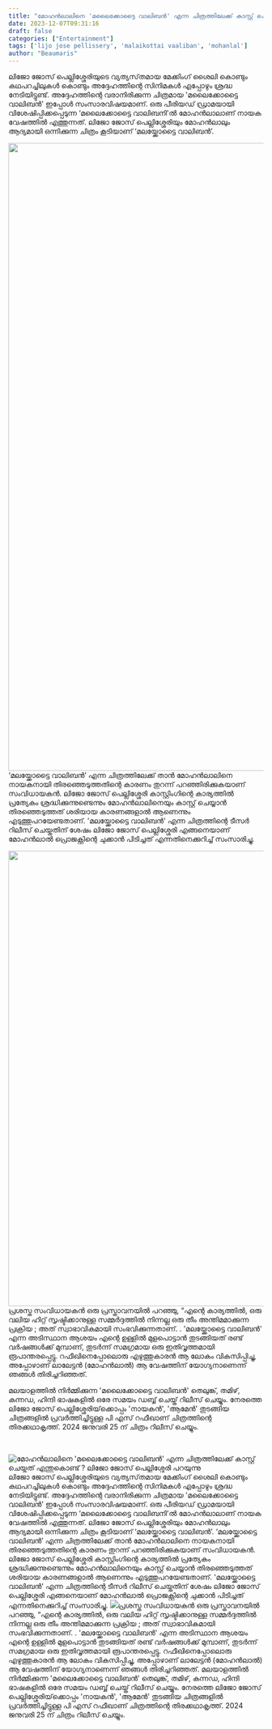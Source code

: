 ```yaml
---
title: "മോഹൻലാലിനെ 'മലൈക്കോട്ടൈ വാലിബൻ' എന്ന ചിത്രത്തിലേക്ക് കാസ്റ്റ് ചെയ്തത് എന്തുകൊണ്ട് ? ലിജോ ജോസ് പെല്ലിശ്ശേരി പറയുന്നു"
date: 2023-12-07T09:31:16
draft: false
categories: ["Entertainment"]
tags: ['lijo jose pellissery', 'malaikottai vaaliban', 'mohanlal']
author: "Beaumaris"
---
```


ലിജോ ജോസ് പെല്ലിശ്ശേരിയുടെ വ്യത്യസ്‌തമായ മേക്കിംഗ് ശൈലി കൊണ്ടും കഥപറച്ചിലുകൾ കൊണ്ടും അദ്ദേഹത്തിന്റെ സിനിമകൾ എപ്പോഴും ശ്രദ്ധ നേടിയിട്ടുണ്ട്. അദ്ദേഹത്തിന്റെ വരാനിരിക്കുന്ന ചിത്രമായ 'മലൈക്കോട്ടൈ വാലിബൻ' ഇപ്പോൾ സംസാരവിഷയമാണ്. ഒരു പീരിയഡ് ഡ്രാമയായി വിശേഷിപ്പിക്കപ്പെടുന്ന ‘മലൈക്കോട്ടൈ വാലിബനി'ൽ മോഹൻലാലാണ് നായക വേഷത്തിൽ എത്തുന്നത്. ലിജോ ജോസ് പെല്ലിശ്ശേരിയും മോഹൻലാലും ആദ്യമായി ഒന്നിക്കുന്ന ചിത്രം കൂടിയാണ് ‘മലയ്ക്കോട്ടൈ വാലിബൻ’.

<img class="size-full wp-image-433008 aligncenter" src="https://cdn.boolokam.com/articles/2023/12/wddddd.jpg" alt="" width="1082" height="1241" />‘മലയ്ക്കോട്ടൈ വാലിബൻ’ എന്ന ചിത്രത്തിലേക്ക് താൻ മോഹൻലാലിനെ നായകനായി തിരഞ്ഞെടുത്തതിന്റെ കാരണം തുറന്ന് പറഞ്ഞിരിക്കുകയാണ് സംവിധായകൻ. ലിജോ ജോസ് പെല്ലിശ്ശേരി കാസ്റ്റിംഗിന്റെ കാര്യത്തിൽ പ്രത്യേകം ശ്രദ്ധിക്കുന്നുണ്ടെന്നും മോഹൻലാലിനെയും കാസ്റ്റ് ചെയ്യാൻ തിരഞ്ഞെടുത്തത് ശരിയായ കാരണങ്ങളാൽ ആണെന്നും എടുത്തുപറയേണ്ടതാണ്. 'മലയ്ക്കോട്ടൈ വാലിബൻ' എന്ന ചിത്രത്തിന്റെ ടീസർ റിലീസ് ചെയ്തതിന് ശേഷം ലിജോ ജോസ് പെല്ലിശ്ശേരി എങ്ങനെയാണ് മോഹൻലാൽ പ്രൊജക്റ്റിന്റെ ചുക്കാൻ പിടിച്ചത് എന്നതിനെക്കുറിച്ച് സംസാരിച്ചു.

<img class="size-full wp-image-433009 aligncenter" src="https://cdn.boolokam.com/articles/2023/12/2e222.webp" alt="" width="1200" height="900" />പ്രശസ്ത സംവിധായകൻ ഒരു പ്രസ്താവനയിൽ പറഞ്ഞു, “എന്റെ കാര്യത്തിൽ, ഒരു വലിയ ഹിറ്റ് സൃഷ്ടിക്കാനുള്ള സമ്മർദ്ദത്തിൽ നിന്നല്ല ഒരു തീം അന്തിമമാക്കുന്ന പ്രക്രിയ ; അത് സ്വാഭാവികമായി സംഭവിക്കുന്നതാണ്. . 'മലയ്ക്കോട്ടൈ വാലിബൻ' എന്ന അടിസ്ഥാന ആശയം എന്റെ ഉള്ളിൽ മുളപൊട്ടാൻ തുടങ്ങിയത് രണ്ട് വർഷങ്ങൾക്ക് മുമ്പാണ്, തുടർന്ന് സമഗ്രമായ ഒരു ഇതിവൃത്തമായി രൂപാന്തരപ്പെട്ടു. റഫീഖിനെപ്പോലൊരു എഴുത്തുകാരൻ ആ ലോകം വികസിപ്പിച്ചു, അപ്പോഴാണ് ലാലേട്ടൻ (മോഹൻലാൽ) ആ വേഷത്തിന് യോഗ്യനാണെന്ന് ഞങ്ങൾ തിരിച്ചറിഞ്ഞത്.

മലയാളത്തിൽ നിർമ്മിക്കുന്ന 'മലൈക്കോട്ടൈ വാലിബൻ' തെലുങ്ക്, തമിഴ്, കന്നഡ, ഹിന്ദി ഭാഷകളിൽ ഒരേ സമയം ഡബ്ബ് ചെയ്ത് റിലീസ് ചെയ്യും. നേരത്തെ ലിജോ ജോസ് പെല്ലിശ്ശേരിയ്‌ക്കൊപ്പം 'നായകൻ', 'ആമേൻ' തുടങ്ങിയ ചിത്രങ്ങളിൽ പ്രവർത്തിച്ചിട്ടുള്ള പി എസ് റഫീഖാണ് ചിത്രത്തിന്റെ തിരക്കഥാകൃത്ത്. 2024 ജനുവരി 25 ന് ചിത്രം റിലീസ് ചെയ്യും.

&nbsp;


![മോഹൻലാലിനെ 'മലൈക്കോട്ടൈ വാലിബൻ' എന്ന ചിത്രത്തിലേക്ക് കാസ്റ്റ് ചെയ്തത് എന്തുകൊണ്ട് ? ലിജോ ജോസ് പെല്ലിശ്ശേരി പറയുന്നു](https://cdn.boolokam.com/articles/2023/12/wddddd.jpg)ലിജോ ജോസ് പെല്ലിശ്ശേരിയുടെ വ്യത്യസ്‌തമായ മേക്കിംഗ് ശൈലി കൊണ്ടും കഥപറച്ചിലുകൾ കൊണ്ടും അദ്ദേഹത്തിന്റെ സിനിമകൾ എപ്പോഴും ശ്രദ്ധ നേടിയിട്ടുണ്ട്. അദ്ദേഹത്തിന്റെ വരാനിരിക്കുന്ന ചിത്രമായ 'മലൈക്കോട്ടൈ വാലിബൻ' ഇപ്പോൾ സംസാരവിഷയമാണ്. ഒരു പീരിയഡ് ഡ്രാമയായി വിശേഷിപ്പിക്കപ്പെടുന്ന ‘മലൈക്കോട്ടൈ വാലിബനി'ൽ മോഹൻലാലാണ് നായക വേഷത്തിൽ എത്തുന്നത്. ലിജോ ജോസ് പെല്ലിശ്ശേരിയും മോഹൻലാലും ആദ്യമായി ഒന്നിക്കുന്ന ചിത്രം കൂടിയാണ് ‘മലയ്ക്കോട്ടൈ വാലിബൻ’. ‘മലയ്ക്കോട്ടൈ വാലിബൻ’ എന്ന ചിത്രത്തിലേക്ക് താൻ മോഹൻലാലിനെ നായകനായി തിരഞ്ഞെടുത്തതിന്റെ കാരണം തുറന്ന് പറഞ്ഞിരിക്കുകയാണ് സംവിധായകൻ. ലിജോ ജോസ് പെല്ലിശ്ശേരി കാസ്റ്റിംഗിന്റെ കാര്യത്തിൽ പ്രത്യേകം ശ്രദ്ധിക്കുന്നുണ്ടെന്നും മോഹൻലാലിനെയും കാസ്റ്റ് ചെയ്യാൻ തിരഞ്ഞെടുത്തത് ശരിയായ കാരണങ്ങളാൽ ആണെന്നും എടുത്തുപറയേണ്ടതാണ്. 'മലയ്ക്കോട്ടൈ വാലിബൻ' എന്ന ചിത്രത്തിന്റെ ടീസർ റിലീസ് ചെയ്തതിന് ശേഷം ലിജോ ജോസ് പെല്ലിശ്ശേരി എങ്ങനെയാണ് മോഹൻലാൽ പ്രൊജക്റ്റിന്റെ ചുക്കാൻ പിടിച്ചത് എന്നതിനെക്കുറിച്ച് സംസാരിച്ചു. ![](https://cdn.boolokam.com/articles/2023/12/2e222.webp)പ്രശസ്ത സംവിധായകൻ ഒരു പ്രസ്താവനയിൽ പറഞ്ഞു, “എന്റെ കാര്യത്തിൽ, ഒരു വലിയ ഹിറ്റ് സൃഷ്ടിക്കാനുള്ള സമ്മർദ്ദത്തിൽ നിന്നല്ല ഒരു തീം അന്തിമമാക്കുന്ന പ്രക്രിയ ; അത് സ്വാഭാവികമായി സംഭവിക്കുന്നതാണ്. . 'മലയ്ക്കോട്ടൈ വാലിബൻ' എന്ന അടിസ്ഥാന ആശയം എന്റെ ഉള്ളിൽ മുളപൊട്ടാൻ തുടങ്ങിയത് രണ്ട് വർഷങ്ങൾക്ക് മുമ്പാണ്, തുടർന്ന് സമഗ്രമായ ഒരു ഇതിവൃത്തമായി രൂപാന്തരപ്പെട്ടു. റഫീഖിനെപ്പോലൊരു എഴുത്തുകാരൻ ആ ലോകം വികസിപ്പിച്ചു, അപ്പോഴാണ് ലാലേട്ടൻ (മോഹൻലാൽ) ആ വേഷത്തിന് യോഗ്യനാണെന്ന് ഞങ്ങൾ തിരിച്ചറിഞ്ഞത്. മലയാളത്തിൽ നിർമ്മിക്കുന്ന 'മലൈക്കോട്ടൈ വാലിബൻ' തെലുങ്ക്, തമിഴ്, കന്നഡ, ഹിന്ദി ഭാഷകളിൽ ഒരേ സമയം ഡബ്ബ് ചെയ്ത് റിലീസ് ചെയ്യും. നേരത്തെ ലിജോ ജോസ് പെല്ലിശ്ശേരിയ്‌ക്കൊപ്പം 'നായകൻ', 'ആമേൻ' തുടങ്ങിയ ചിത്രങ്ങളിൽ പ്രവർത്തിച്ചിട്ടുള്ള പി എസ് റഫീഖാണ് ചിത്രത്തിന്റെ തിരക്കഥാകൃത്ത്. 2024 ജനുവരി 25 ന് ചിത്രം റിലീസ് ചെയ്യും. 
